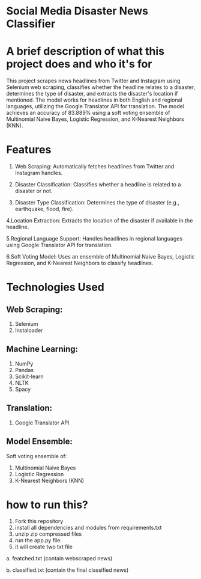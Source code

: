 # Social Media Disaster News Classifier

# A brief description of what this project does and who it's for


This project scrapes news headlines from Twitter and Instagram using Selenium web scraping, classifies whether the headline relates to a disaster, determines the type of disaster, and extracts the disaster's location if mentioned. The model works for headlines in both English and regional languages, utilizing the Google Translator API for translation. The model achieves an accuracy of 83.889% using a soft voting ensemble of Multinomial Naive Bayes, Logistic Regression, and K-Nearest Neighbors (KNN).

# Features
1. Web Scraping: Automatically fetches headlines from Twitter and Instagram handles.

2. Disaster Classification: Classifies whether a headline is related to a disaster or not.

3. Disaster Type Classification: Determines the type of disaster (e.g., earthquake, flood, fire).

4.Location Extraction: Extracts the location of the disaster if available in the headline.

5.Regional Language Support: Handles headlines in regional 
languages using Google Translator API for translation.

6.Soft Voting Model: Uses an ensemble of Multinomial Naive Bayes, Logistic Regression, and K-Nearest Neighbors to classify headlines.

# Technologies Used
## Web Scraping:
1. Selenium
2. Instaloader
## Machine Learning:
1. NumPy
2. Pandas
3. Scikit-learn
4. NLTK
5. Spacy
## Translation:
1. Google Translator API
## Model Ensemble:
Soft voting ensemble of:

1. Multinomial Naive Bayes
2. Logistic Regression
3. K-Nearest Neighbors (KNN)


# how to run this?

1. Fork this repository
2. install all dependencies and modules from requirements.txt
3. unzip zip compressed files
4. run the app.py file.
5. it will create two txt file


a. featched.txt (contain webscraped news)

b. classified.txt (contain the final classified news)

